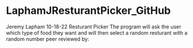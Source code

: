 # LaphamJResturantPicker_GitHub
Jeremy Lapham
10-18-22
Resturant Picker
The program will ask the user which type of food they want and will then select a random resturant with a random number
peer reviewed by:
